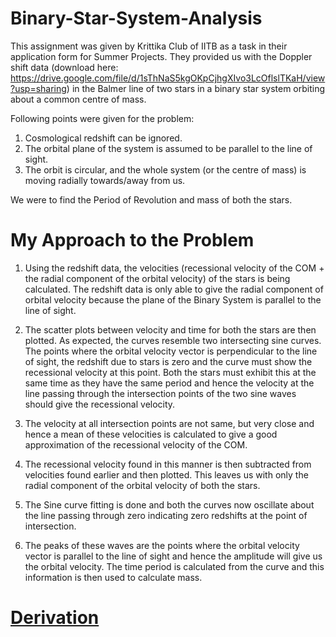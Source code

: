 # Binary-Star-System-Analysis
This assignment was given by Krittika Club of IITB as a task in their application form for Summer Projects. They provided us with the Doppler shift data (download here: https://drive.google.com/file/d/1sThNaS5kgOKpCjhgXIvo3LcOflslTKaH/view?usp=sharing) in the Balmer line of two stars in a binary star system orbiting about a common centre of mass. 

Following points were given for the problem:

1. Cosmological redshift can be ignored.
2. The orbital plane of the system is assumed to be parallel to the line of sight.
3. The orbit is circular, and the whole system (or the centre of mass) is moving radially towards/away from us.

We were to find the Period of Revolution and mass of both the stars.

# My Approach to the Problem
1. Using the redshift data, the velocities (recessional velocity of the COM + the radial component of the orbital velocity) of the stars is being calculated. The redshift data is only able to give the radial component of orbital velocity because the plane of the Binary System is parallel to the line of sight.

2. The scatter plots between velocity and time for both the stars are then plotted. As expected, the curves resemble two intersecting sine curves. The points where the orbital velocity vector is perpendicular to the line of sight, the redshift due to stars is zero and the curve must show the recessional velocity at this point. Both the stars must exhibit this at the same time as they have the same period and hence the velocity at the line passing through the intersection points of the two sine waves should give the recessional velocity. 

3. The velocity at all intersection points are not same, but very close and hence a mean of these velocities is calculated to give a good approximation of the recessional velocity of the COM. 

4. The recessional velocity found in this manner is then subtracted from velocities found earlier and then plotted. This leaves us with only the radial component of the orbital velocity of both the stars. 

5. The Sine curve fitting is done and both the curves now oscillate about the line passing through zero indicating zero redshifts at the point of intersection. 

6. The peaks of these waves are the points where the orbital velocity vector is parallel to the line of sight and hence the amplitude will give us the orbital velocity. The time period is calculated from the curve and this information is then used to calculate mass.

# [Derivation](https://github.com/SimranJoharle/Binary-Star-System-Analysis/blob/master/Derivation.pdf)
